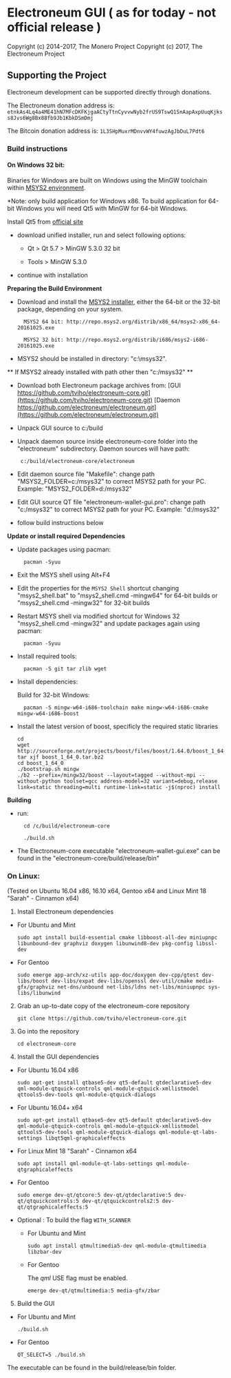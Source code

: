 # Electroneum GUI ( as for today  - not official release )

Copyright (c) 2014-2017, The Monero Project
Copyright (c) 2017, The Electroneum Project 



## Supporting the Project

Electroneum development can be supported directly through donations.


The Electroneum donation address is: `etnkAs4Lq4a4ME41hN7MFcDKFKjgaACtyTtnCyvvwNyb2frUS9TswQ1SnAapAxpUuqKjkss8Jvs6Wg8Bx88fb9Jb1KbkDSmDmj` 


The Bitcoin donation address is: `1L3SHpMuxrMDnvvWY4fuwzAgJbDuL7Pdt6`

### Build instructions

#### On Windows 32 bit:

Binaries for Windows are built on Windows using the MinGW toolchain within [MSYS2 environment](http://msys2.github.io). 

*Note: only build application for Windows x86. To build application for 64-bit Windows you will need Qt5 with MinGW for 64-bit Windows.

Install Qt5 from [official site](https://www.qt.io/download-open-source/)

   - download unified installer, run and select following options:

       - Qt > Qt 5.7 > MinGW 5.3.0 32 bit

       - Tools > MinGW 5.3.0

   - continue with installation 


**Preparing the Build Environment**

* Download and install the [MSYS2 installer](http://msys2.github.io), either the 64-bit or the 32-bit package, depending on your system.

        MSYS2 64 bit: http://repo.msys2.org/distrib/x86_64/msys2-x86_64-20161025.exe

        MSYS2 32 bit: http://repo.msys2.org/distrib/i686/msys2-i686-20161025.exe

* MSYS2 should be installed in directory: "c:\msys32".

** If MSYS2 already installed with path other then "c:/msys32" **

* Download both Electroneum package archives from:
      [GUI https://github.com/tviho/electroneum-core.git](https://github.com/tviho/electroneum-core.git)
      [Daemon https://github.com/electroneum/electroneum.git](https://github.com/electroneum/electroneum.git)

* Unpack GUI source to c:/build

* Unpack daemon source inside electroneum-core folder into the "electroneum" subdirectory. Daemon sources will have path:

       c:/build/electroneum-core/electroneum

* Edit daemon source file "Makefile": change path "MSYS2_FOLDER=c:/msys32" to correct MSYS2 path for your PC. Example: "MSYS2_FOLDER=d:/msys32"

* Edit GUI source QT file "electroneum-wallet-gui.pro": change path "c:/msys32" to correct MSYS2 path for your PC. Example: "d:/msys32"

* follow build instructions below

**Update or install required Dependencies**

* Update packages using pacman:  

        pacman -Syuu  

* Exit the MSYS shell using Alt+F4

* Edit the properties for the `MSYS2 Shell` shortcut changing "msys2_shell.bat" to "msys2_shell.cmd -mingw64" for 64-bit builds or "msys2_shell.cmd -mingw32" for 32-bit builds

* Restart MSYS shell via modified shortcut for Windows 32 "msys2_shell.cmd -mingw32" and update packages again using pacman:  

        pacman -Syuu  

* Install required tools:

        pacman -S git tar zlib wget

* Install dependencies:

    Build for 32-bit Windows:
 
        pacman -S mingw-w64-i686-toolchain make mingw-w64-i686-cmake mingw-w64-i686-boost

* Install the latest version of boost, specificly the required static libraries
    ```
    cd
    wget http://sourceforge.net/projects/boost/files/boost/1.64.0/boost_1_64_0.tar.bz2
    tar xjf boost_1_64_0.tar.bz2
    cd boost_1_64_0
    ./bootstrap.sh mingw
    ./b2 --prefix=/mingw32/boost --layout=tagged --without-mpi --without-python toolset=gcc address-model=32 variant=debug,release link=static threading=multi runtime-link=static -j$(nproc) install
    ``` 


**Building**

* run:

        cd /c/build/electroneum-core

        ./build.sh

* The Electroneum-core executable "electroneum-wallet-gui.exe" can be found in the "electroneum-core/build/release/bin"


### On Linux:

(Tested on Ubuntu 16.04 x86, 16.10 x64, Gentoo x64 and Linux Mint 18 "Sarah" - Cinnamon x64)

1. Install Electroneum dependencies

  - For Ubuntu and Mint

	`sudo apt install build-essential cmake libboost-all-dev miniupnpc libunbound-dev graphviz doxygen libunwind8-dev pkg-config libssl-dev`

  - For Gentoo

	`sudo emerge app-arch/xz-utils app-doc/doxygen dev-cpp/gtest dev-libs/boost dev-libs/expat dev-libs/openssl dev-util/cmake media-gfx/graphviz net-dns/unbound net-libs/ldns net-libs/miniupnpc sys-libs/libunwind`

2. Grab an up-to-date copy of the electroneum-core repository

	`git clone https://github.com/tviho/electroneum-core.git`

3. Go into the repository

	`cd electroneum-core`

4. Install the GUI dependencies

  - For Ubuntu 16.04 x86

	`sudo apt-get install qtbase5-dev qt5-default qtdeclarative5-dev qml-module-qtquick-controls qml-module-qtquick-xmllistmodel qttools5-dev-tools qml-module-qtquick-dialogs`

  - For Ubuntu 16.04+ x64

    `sudo apt-get install qtbase5-dev qt5-default qtdeclarative5-dev qml-module-qtquick-controls qml-module-qtquick-xmllistmodel qttools5-dev-tools qml-module-qtquick-dialogs qml-module-qt-labs-settings libqt5qml-graphicaleffects`

  - For Linux Mint 18 "Sarah" - Cinnamon x64

    `sudo apt install qml-module-qt-labs-settings qml-module-qtgraphicaleffects`

  - For Gentoo

    `sudo emerge dev-qt/qtcore:5 dev-qt/qtdeclarative:5 dev-qt/qtquickcontrols:5 dev-qt/qtquickcontrols2:5 dev-qt/qtgraphicaleffects:5`

  - Optional : To build the flag `WITH_SCANNER`

    - For Ubuntu and Mint

      `sudo apt install qtmultimedia5-dev qml-module-qtmultimedia libzbar-dev`

    - For Gentoo

      The *qml* USE flag must be enabled.

      `emerge dev-qt/qtmultimedia:5 media-gfx/zbar`

5. Build the GUI

  - For Ubuntu and Mint

	`./build.sh`

  - For Gentoo

    `QT_SELECT=5 ./build.sh`

The executable can be found in the build/release/bin folder.

